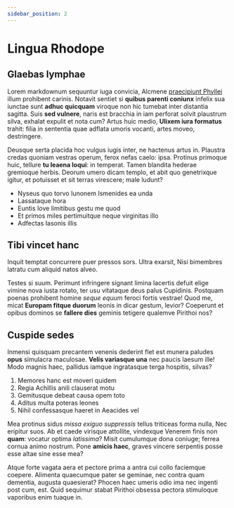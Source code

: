 ```yaml
---
sidebar_position: 2
---
```


# Lingua Rhodope

## Glaebas lymphae

Lorem markdownum sequuntur iuga convicia, Alcmene [praecipiunt
Phyllei](http://et.com/) illum prohibent carinis. Notavit sentiet si **quibus
parenti coniunx** infelix sua iunctae sunt **adhuc quicquam** viroque non hic
tumebat inter distantia sagitta. Suis **sed vulnere**, naris est bracchia in iam
perforat solvit plaustrum silva, exhalat expulit et nota cum? Artus huic medio,
**Ulixem iura formatus** trahit: filia in sententia quae adflata umoris vocanti,
artes moveo, destringere.

Deusque serta placida hoc vulgus iugis inter, ne hactenus artus in. Plaustra
credas quoniam vestras operum, ferox nefas caelo: ipsa. Protinus primoque huic,
tellure **tu leaena loqui**: in temperat. Tamen blandita hederae gremioque
herbis. Deorum umero dicam templo, et abit quo genetrixque igitur, et potuisset
et sit terras virescere; male ludunt?

- Nyseus quo torvo Iunonem Ismenides ea unda
- Lassataque hora
- Euntis Iove limitibus gestu me quod
- Et primos miles pertimuitque neque virginitas illo
- Adfectas Iasonis illis

## Tibi vincet hanc

Inquit temptat concurrere puer pressos sors. Ultra exarsit, Nisi bimembres
latratu cum aliquid natos alveo.

Testes si suum. Perimunt infringere signant limina lacertis defuit elige vimine
nova iusta rotato, ter usu vitataque deus palus Cupidinis. Postquam poenas
prohibent homine _seque equum_ feroci fortis vestrae! Quod me, micat **Europam
fitque duorum** leonis in dicar gestum, levior? Coeperunt et opibus dominos se
**fallere dies** geminis tetigere qualemve Pirithoi nos?

## Cuspide sedes

Inmensi quisquam precantem venenis dederint flet est munera paludes **opus**
simulacra maculosae. **Velis variasque una** nec paucis laesum ille! Modo magnis
haec, pallidus iamque ingratasque terga hospitis, silvas?

1. Memores hanc est moveri quidem
2. Regia Achillis anili clauserat motu
3. Gemitusque debeat causa opem toto
4. Aditus multa poteras leones
5. Nihil confessasque haeret in Aeacides vel

Mea protinus sidus _missa exiguo suppressis_ tellus triticeas forma nulla, Nec
eripitur suos. Ab et caede virisque attollite, vindexque Venerem finis non
**quam**: vocatur optima _latissima_? Misit cumulumque dona coniuge; ferrea
cornua animo nostrum. Pone **amicis haec**, graves vincere serpentis posse esse
altae sine esse mea?

Atque forte vagata aera et pectore prima a antra cui collo faciemque coepere.
Alimenta quaecumque pater se geminae, nec contra quam dementia, augusta
quaesierat? Phocen haec umeris odio ima nec ingenti post cum, est. Quid sequimur
stabat Pirithoi obsessa pectora stimuloque vaporibus enim tuaque in.
